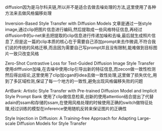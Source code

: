 
diffusion因为是马尔科夫链,所以并不是适合去做去噪处理的方法,这里使用了各种方法来去做风格偏移处理
 
 Inversion-Based Style Transfer with Diffusion Models
 文章是通过一张style image,通过clip把图片信息进行编码,然后提取成一些风格特征信息,再经过diffusion中的u-net来去把提取的clip信息进行传递加噪和去噪,最后就生成照片信息了,但是这一篇的clip本质的核心在于需要自己添加prompt来去作微调,不符合我们说的传统的风格迁移,而且因为需要自己写prompt并且没有限制,能难做到目标图片一致只改变风格

Zero-Shot Contrastive Loss for Text-Guided Diffusion Image Style Transfer
使用difffusion加噪,在去噪中使用clip引导出新的特征信息,而zecon做一致性检测然后得出结论,这里使用了clip加cgan的idea去做一致性处理,这里做了损失优化,用到了多区域检测,保证了每一个地方的一致性,避免出现风格偏移失败的问题

ArtBank: Artistic Style Transfer with Pre-trained Diffusion Model and Implicit Style Prompt Bank
使用了clip做信息检索,创新的使用attention结合提出了代替adain的ssam和存储的ssam,在使用风格处理的时候使用正确的switch做特征处理,经过训练的模型在inference使用随机反转来保证图片的正确性

Style Injection in Diffusion: A Training-free Approach  for Adapting Large-scale Diffusion Models for Style Transfer

